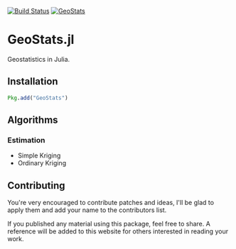 [![Build Status](https://travis-ci.org/juliohm/GeoStats.jl.svg?branch=master)](https://travis-ci.org/juliohm/GeoStats.jl)
[![GeoStats](http://pkg.julialang.org/badges/GeoStats_nightly.svg)](http://pkg.julialang.org/?pkg=GeoStats&ver=nightly)

GeoStats.jl
===========

Geostatistics in Julia.

Installation
------------

```julia
Pkg.add("GeoStats")
```

Algorithms
----------

### Estimation
* Simple Kriging
* Ordinary Kriging

Contributing
------------

You're very encouraged to contribute patches and ideas, I'll be glad to apply them and
add your name to the contributors list.

If you published any material using this package, feel free to share. A reference will be
added to this website for others interested in reading your work.
